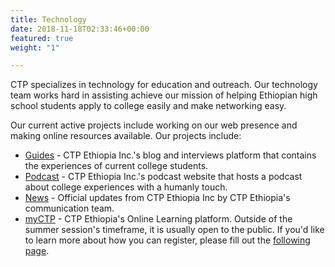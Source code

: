 ```yaml
---
title: Technology
date: 2018-11-18T02:33:46+00:00
featured: true
weight: "1"

---
```

CTP specializes in technology for education and outreach. Our technology team works hard in assisting achieve our mission of helping Ethiopian high school students apply to college easily and make networking easy.

Our current active projects include working on our web presence and making online resources available. Our projects include:

* [Guides](https://guides.ctpethiopia.org "Guides") - CTP Ethiopia Inc.'s blog and interviews platform that contains the experiences of current college students.
* [Podcast](https://guides.ctpethiopia.org "Podcast") - CTP Ethiopia Inc.'s podcast website that hosts a podcast about college experiences with a humanly touch.
*  [News](https://news.ctpethiopia.org "News") - Official updates from CTP Ethiopia Inc by CTP Ethiopia's communication team.
* [myCTP](https://ctpacademy.org "myCTP") - CTP Ethiopia's Online Learning platform. Outside of the summer session's timeframe, it is usually open to the public. If you'd like to learn more about how you can register, please fill out the [following page](/contact "Contact").